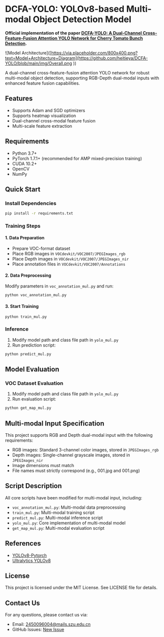 # DCFA-YOLO: YOLOv8-based Multi-modal Object Detection Model

**Official implementation of the paper [DCFA-YOLO: A Dual-Channel Cross-Feature-Fusion Attention YOLO Network for Cherry Tomato Bunch Detection](https://www.mdpi.com/2077-0472/15/3/271).**

![Model Architecture]([https://via.placeholder.com/800x400.png?text=Model+Architecture+Diagram](https://github.com/heitieya/DCFA-YOLO/blob/main/img/Overall.png ))

A dual-channel cross-feature-fusion attention YOLO network for robust multi-modal object detection, supporting RGB-Depth dual-modal inputs with enhanced feature fusion capabilities.

## Features
- Supports Adam and SGD optimizers
- Supports heatmap visualization
- Dual-channel cross-modal feature fusion
- Multi-scale feature extraction
  
## Requirements
- Python 3.7+
- PyTorch 1.7.1+ (recommended for AMP mixed-precision training)
- CUDA 10.2+
- OpenCV
- NumPy

## Quick Start

### Install Dependencies
```bash
pip install -r requirements.txt
```

### Training Steps
#### 1. Data Preparation
- Prepare VOC-format dataset
- Place RGB images in `VOCdevkit/VOC2007/JPEGImages_rgb`
- Place Depth images in `VOCdevkit/VOC2007/JPEGImages_nir`
- Place annotation files in `VOCdevkit/VOC2007/Annotations`

#### 2. Data Preprocessing
Modify parameters in `voc_annotation_mul.py` and run:
```python
python voc_annotation_mul.py
```

#### 3. Start Training
```python
python train_mul.py
```

### Inference
1. Modify model path and class file path in `yolo_mul.py`
2. Run prediction script:
```python
python predict_mul.py
```

## Model Evaluation
### VOC Dataset Evaluation
1. Modify model path and class file path in `yolo_mul.py`
2. Run evaluation script:
```python
python get_map_mul.py
```

## Multi-modal Input Specification
This project supports RGB and Depth dual-modal input with the following requirements:
- RGB images: Standard 3-channel color images, stored in `JPEGImages_rgb`
- Depth images: Single-channel grayscale images, stored in `JPEGImages_nir`
- Image dimensions must match
- File names must strictly correspond (e.g., 001.jpg and 001.png)

## Script Description
All core scripts have been modified for multi-modal input, including:
- `voc_annotation_mul.py`: Multi-modal data preprocessing
- `train_mul.py`: Multi-modal training script
- `predict_mul.py`: Multi-modal inference script
- `yolo_mul.py`: Core implementation of multi-modal model
- `get_map_mul.py`: Multi-modal evaluation script

## References
- [YOLOv8-Pytorch](https://github.com/bubbliiiing/yolov8-pytorch )
- [Ultralytics YOLOv8](https://github.com/ultralytics/ultralytics )

## License
This project is licensed under the MIT License. See LICENSE file for details.

## Contact Us
For any questions, please contact us via:
- Email: 2450096004@mails.szu.edu.cn
- GitHub Issues: [New Issue](https://github.com/heitieya/DCFA-YOLO/issues )
